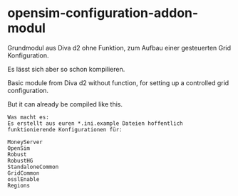 # opensim-configuration-addon-modul

Grundmodul aus Diva d2 ohne Funktion, zum Aufbau einer gesteuerten Grid Konfiguration.

Es lässt sich aber so schon kompilieren.

Basic module from Diva d2 without function, for setting up a controlled grid configuration.

But it can already be compiled like this. 

```
Was macht es:
Es erstellt aus euren *.ini.example Dateien hoffentlich funktionierende Konfigurationen für:

MoneyServer
OpenSim
Robust
RobustHG
StandaloneCommon
GridCommon
osslEnable
Regions
```
